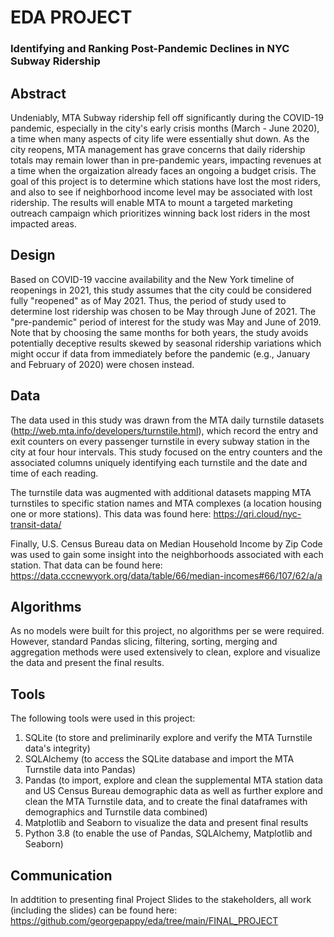 # EDA PROJECT

### Identifying and Ranking Post-Pandemic Declines in NYC Subway Ridership

## Abstract

Undeniably, MTA Subway ridership fell off significantly during the COVID-19 pandemic, especially in the city's early crisis months (March - June 2020), a time when many aspects of city life were essentially shut down. As the city reopens, MTA management has grave concerns that daily ridership totals may remain lower than in pre-pandemic years, impacting revenues at a time when the orgaization already faces an ongoing a budget crisis. The goal of this project is to determine which stations have lost the most riders, and also to see if neighborhood income level may be associated with lost ridership. The results will enable MTA to mount a targeted marketing outreach campaign which prioritizes winning back lost riders in the most impacted areas.

## Design

Based on COVID-19 vaccine availability and the New York timeline of reopenings in 2021, this study assumes that the city could be considered fully "reopened" as of May 2021. Thus, the period of study used to determine lost ridership was chosen to be May through June of 2021. The "pre-pandemic" period of interest for the study was May and June of 2019. Note that by choosing the same months for both years, the study avoids potentially deceptive results skewed by seasonal ridership variations which might occur if data from immediately before the pandemic (e.g., January and February of 2020) were chosen instead.

## Data

The data used in this study was drawn from the MTA daily turnstile datasets (http://web.mta.info/developers/turnstile.html), which record the entry and exit counters on every passenger turnstile in every subway station in the city at four hour intervals. This study focused on the entry counters and the associated columns uniquely identifying each turnstile and the date and time of each reading.

The turnstile data was augmented with additional datasets mapping MTA turnstiles to specific station names and MTA complexes (a location housing one or more stations). This data was found here: https://qri.cloud/nyc-transit-data/

Finally, U.S. Census Bureau data on Median Household Income by Zip Code was used to gain some insight into the neighborhoods associated with each station. That data can be found here: https://data.cccnewyork.org/data/table/66/median-incomes#66/107/62/a/a

## Algorithms

As no models were built for this project, no algorithms per se were required. However, standard Pandas slicing, filtering, sorting, merging and aggregation methods were used extensively to clean, explore and visualize the data and present the final results.

## Tools 

The following tools were used in this project:

1. SQLite (to store and preliminarily explore and verify the MTA Turnstile data's integrity)
2. SQLAlchemy (to access the SQLite database and import the MTA Turnstile data into Pandas)
3. Pandas (to import, explore and clean the supplemental MTA station data and US Census Bureau demographic data as well as further explore and clean the MTA Turnstile data, and to create the final dataframes with demographics and Turnstile data combined)
4. Matplotlib and Seaborn to visualize the data and present final results
5. Python 3.8 (to enable the use of Pandas, SQLAlchemy, Matplotlib and Seaborn)

## Communication

In addtition to presenting final Project Slides to the stakeholders, all work (including the slides) can be found here: https://github.com/georgepappy/eda/tree/main/FINAL_PROJECT

